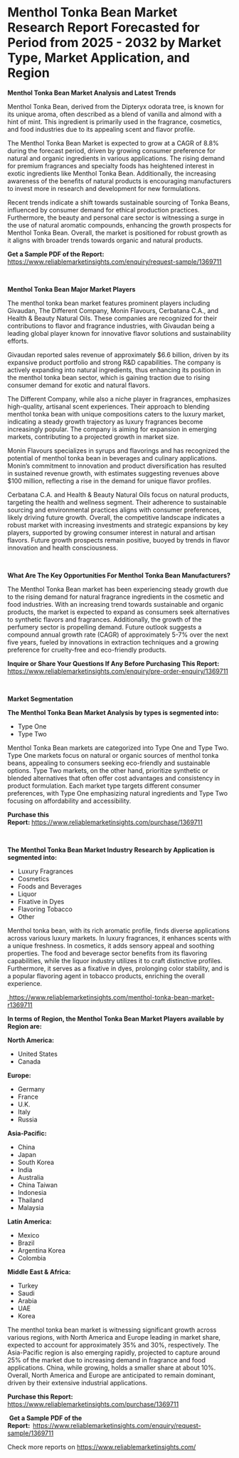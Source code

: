<p><h1>Menthol Tonka Bean Market Research Report Forecasted for Period from 2025 -  2032 by Market Type, Market Application, and Region</h1></p><p><strong>Menthol Tonka Bean Market Analysis and Latest Trends</strong></p>
<p><p>Menthol Tonka Bean, derived from the Dipteryx odorata tree, is known for its unique aroma, often described as a blend of vanilla and almond with a hint of mint. This ingredient is primarily used in the fragrance, cosmetics, and food industries due to its appealing scent and flavor profile. </p><p>The Menthol Tonka Bean Market is expected to grow at a CAGR of 8.8% during the forecast period, driven by growing consumer preference for natural and organic ingredients in various applications. The rising demand for premium fragrances and specialty foods has heightened interest in exotic ingredients like Menthol Tonka Bean. Additionally, the increasing awareness of the benefits of natural products is encouraging manufacturers to invest more in research and development for new formulations. </p><p>Recent trends indicate a shift towards sustainable sourcing of Tonka Beans, influenced by consumer demand for ethical production practices. Furthermore, the beauty and personal care sector is witnessing a surge in the use of natural aromatic compounds, enhancing the growth prospects for Menthol Tonka Bean. Overall, the market is positioned for robust growth as it aligns with broader trends towards organic and natural products.</p></p>
<p><strong>Get a Sample PDF of the Report:&nbsp;</strong> <a href="https://www.reliablemarketinsights.com/enquiry/request-sample/1369711?utm_campaign=2938&utm_medium=2&utm_source=Github&utm_content=ia&utm_term=22032025&utm_id=menthol-tonka-bean">https://www.reliablemarketinsights.com/enquiry/request-sample/1369711</a></p>
<p>&nbsp;</p>
<p><strong>Menthol Tonka Bean Major Market Players</strong></p>
<p><p>The menthol tonka bean market features prominent players including Givaudan, The Different Company, Monin Flavours, Cerbatana C.A., and Health & Beauty Natural Oils. These companies are recognized for their contributions to flavor and fragrance industries, with Givaudan being a leading global player known for innovative flavor solutions and sustainability efforts. </p><p>Givaudan reported sales revenue of approximately $6.6 billion, driven by its expansive product portfolio and strong R&D capabilities. The company is actively expanding into natural ingredients, thus enhancing its position in the menthol tonka bean sector, which is gaining traction due to rising consumer demand for exotic and natural flavors.</p><p>The Different Company, while also a niche player in fragrances, emphasizes high-quality, artisanal scent experiences. Their approach to blending menthol tonka bean with unique compositions caters to the luxury market, indicating a steady growth trajectory as luxury fragrances become increasingly popular. The company is aiming for expansion in emerging markets, contributing to a projected growth in market size.</p><p>Monin Flavours specializes in syrups and flavorings and has recognized the potential of menthol tonka bean in beverages and culinary applications. Monin’s commitment to innovation and product diversification has resulted in sustained revenue growth, with estimates suggesting revenues above $100 million, reflecting a rise in the demand for unique flavor profiles.</p><p>Cerbatana C.A. and Health & Beauty Natural Oils focus on natural products, targeting the health and wellness segment. Their adherence to sustainable sourcing and environmental practices aligns with consumer preferences, likely driving future growth. Overall, the competitive landscape indicates a robust market with increasing investments and strategic expansions by key players, supported by growing consumer interest in natural and artisan flavors. Future growth prospects remain positive, buoyed by trends in flavor innovation and health consciousness.</p></p>
<p>&nbsp;</p>
<p><strong>What Are The Key Opportunities For Menthol Tonka Bean Manufacturers?</strong></p>
<p><p>The Menthol Tonka Bean market has been experiencing steady growth due to the rising demand for natural fragrance ingredients in the cosmetic and food industries. With an increasing trend towards sustainable and organic products, the market is expected to expand as consumers seek alternatives to synthetic flavors and fragrances. Additionally, the growth of the perfumery sector is propelling demand. Future outlook suggests a compound annual growth rate (CAGR) of approximately 5-7% over the next five years, fueled by innovations in extraction techniques and a growing preference for cruelty-free and eco-friendly products.</p></p>
<p><strong>Inquire or Share Your Questions If Any Before Purchasing This Report:</strong> <a href="https://www.reliablemarketinsights.com/enquiry/pre-order-enquiry/1369711?utm_campaign=2938&utm_medium=2&utm_source=Github&utm_content=ia&utm_term=22032025&utm_id=menthol-tonka-bean">https://www.reliablemarketinsights.com/enquiry/pre-order-enquiry/1369711</a></p>
<p>&nbsp;</p>
<p><strong>Market Segmentation</strong></p>
<p><strong>The Menthol Tonka Bean Market Analysis by types is segmented into:</strong></p>
<p><ul><li>Type One</li><li>Type Two</li></ul></p>
<p><p>Menthol Tonka Bean markets are categorized into Type One and Type Two. Type One markets focus on natural or organic sources of menthol tonka beans, appealing to consumers seeking eco-friendly and sustainable options. Type Two markets, on the other hand, prioritize synthetic or blended alternatives that often offer cost advantages and consistency in product formulation. Each market type targets different consumer preferences, with Type One emphasizing natural ingredients and Type Two focusing on affordability and accessibility.</p></p>
<p><strong>Purchase this Report:&nbsp;</strong><a href="https://www.reliablemarketinsights.com/purchase/1369711?utm_campaign=2938&utm_medium=2&utm_source=Github&utm_content=ia&utm_term=22032025&utm_id=menthol-tonka-bean">https://www.reliablemarketinsights.com/purchase/1369711</a></p>
<p>&nbsp;</p>
<p><strong>The Menthol Tonka Bean Market Industry Research by Application is segmented into:</strong></p>
<p><ul><li>Luxury Fragrances</li><li>Cosmetics</li><li>Foods and Beverages</li><li>Liquor</li><li>Fixative in Dyes</li><li>Flavoring Tobacco</li><li>Other</li></ul></p>
<p><p>Menthol tonka bean, with its rich aromatic profile, finds diverse applications across various luxury markets. In luxury fragrances, it enhances scents with a unique freshness. In cosmetics, it adds sensory appeal and soothing properties. The food and beverage sector benefits from its flavoring capabilities, while the liquor industry utilizes it to craft distinctive profiles. Furthermore, it serves as a fixative in dyes, prolonging color stability, and is a popular flavoring agent in tobacco products, enriching the overall experience.</p></p>
<p><a href="https://www.reliablemarketinsights.com/menthol-tonka-bean-market-r1369711?utm_campaign=2938&utm_medium=2&utm_source=Github&utm_content=ia&utm_term=22032025&utm_id=menthol-tonka-bean">&nbsp;https://www.reliablemarketinsights.com/menthol-tonka-bean-market-r1369711</a></p>
<p><strong>In terms of Region, the Menthol Tonka Bean Market Players available by Region are:</strong></p>
<p>
    <p> <strong> North America: </strong>
        <ul>
            <li>United States</li>
            <li>Canada</li>
        </ul>
        </p> 
    <p> <strong> Europe: </strong>
        <ul>
            <li>Germany</li>
            <li>France</li>
            <li>U.K.</li>
            <li>Italy</li>
            <li>Russia</li>
        </ul>
        </p> 
    <p> <strong> Asia-Pacific: </strong>
        <ul>
            <li>China</li>
            <li>Japan</li>
            <li>South Korea</li>
            <li>India</li>
            <li>Australia</li>
            <li>China Taiwan</li>
            <li>Indonesia</li>
            <li>Thailand</li>
            <li>Malaysia</li>
        </ul>
        </p> 
    <p> <strong> Latin America: </strong>
        <ul>
            <li>Mexico</li>
            <li>Brazil</li>
            <li>Argentina Korea</li>
            <li>Colombia</li>
        </ul>
        </p> 
    <p> <strong> Middle East & Africa: </strong>
        <ul>
            <li>Turkey</li>
            <li>Saudi</li>
            <li>Arabia</li>
            <li>UAE</li>
            <li>Korea</li>
        </ul>
    </p>
    </p>
<p><p>The menthol tonka bean market is witnessing significant growth across various regions, with North America and Europe leading in market share, expected to account for approximately 35% and 30%, respectively. The Asia-Pacific region is also emerging rapidly, projected to capture around 25% of the market due to increasing demand in fragrance and food applications. China, while growing, holds a smaller share at about 10%. Overall, North America and Europe are anticipated to remain dominant, driven by their extensive industrial applications.</p></p>
<p><strong>Purchase this Report: </strong><a href="https://www.reliablemarketinsights.com/purchase/1369711?utm_campaign=2938&utm_medium=2&utm_source=Github&utm_content=ia&utm_term=22032025&utm_id=menthol-tonka-bean">https://www.reliablemarketinsights.com/purchase/1369711</a></p>
<p>&nbsp;<strong>Get a Sample PDF of the Report:&nbsp;&nbsp;</strong><a href="https://www.reliablemarketinsights.com/enquiry/request-sample/1369711?utm_campaign=2938&utm_medium=2&utm_source=Github&utm_content=ia&utm_term=22032025&utm_id=menthol-tonka-bean">https://www.reliablemarketinsights.com/enquiry/request-sample/1369711</a></p>
<p><strong></strong></p>
<p>Check more reports on <a href="https://www.reliablemarketinsights.com/?utm_campaign=2938&utm_medium=2&utm_source=Github&utm_content=ia&utm_term=22032025&utm_id=menthol-tonka-bean">https://www.reliablemarketinsights.com/</a></p>